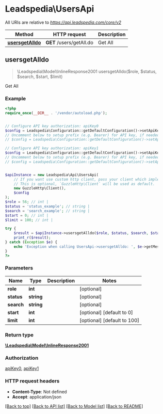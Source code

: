 # Leadspedia\UsersApi

All URIs are relative to *https://api.leadspedia.com/core/v2*

Method | HTTP request | Description
------------- | ------------- | -------------
[**usersgetAlldo**](UsersApi.md#usersgetAlldo) | **GET** /users/getAll.do | Get All



## usersgetAlldo

> \Leadspedia\Model\InlineResponse2001 usersgetAlldo($role, $status, $search, $start, $limit)

Get All

### Example

```php
<?php
require_once(__DIR__ . '/vendor/autoload.php');


// Configure API key authorization: apiKey0
$config = Leadspedia\Configuration::getDefaultConfiguration()->setApiKey('api_key', 'YOUR_API_KEY');
// Uncomment below to setup prefix (e.g. Bearer) for API key, if needed
// $config = Leadspedia\Configuration::getDefaultConfiguration()->setApiKeyPrefix('api_key', 'Bearer');

// Configure API key authorization: apiKey1
$config = Leadspedia\Configuration::getDefaultConfiguration()->setApiKey('api_secret', 'YOUR_API_KEY');
// Uncomment below to setup prefix (e.g. Bearer) for API key, if needed
// $config = Leadspedia\Configuration::getDefaultConfiguration()->setApiKeyPrefix('api_secret', 'Bearer');


$apiInstance = new Leadspedia\Api\UsersApi(
    // If you want use custom http client, pass your client which implements `GuzzleHttp\ClientInterface`.
    // This is optional, `GuzzleHttp\Client` will be used as default.
    new GuzzleHttp\Client(),
    $config
);
$role = 56; // int | 
$status = 'status_example'; // string | 
$search = 'search_example'; // string | 
$start = 0; // int | 
$limit = 100; // int | 

try {
    $result = $apiInstance->usersgetAlldo($role, $status, $search, $start, $limit);
    print_r($result);
} catch (Exception $e) {
    echo 'Exception when calling UsersApi->usersgetAlldo: ', $e->getMessage(), PHP_EOL;
}
?>
```

### Parameters


Name | Type | Description  | Notes
------------- | ------------- | ------------- | -------------
 **role** | **int**|  | [optional]
 **status** | **string**|  | [optional]
 **search** | **string**|  | [optional]
 **start** | **int**|  | [optional] [default to 0]
 **limit** | **int**|  | [optional] [default to 100]

### Return type

[**\Leadspedia\Model\InlineResponse2001**](../Model/InlineResponse2001.md)

### Authorization

[apiKey0](../../README.md#apiKey0), [apiKey1](../../README.md#apiKey1)

### HTTP request headers

- **Content-Type**: Not defined
- **Accept**: application/json

[[Back to top]](#) [[Back to API list]](../../README.md#documentation-for-api-endpoints)
[[Back to Model list]](../../README.md#documentation-for-models)
[[Back to README]](../../README.md)


